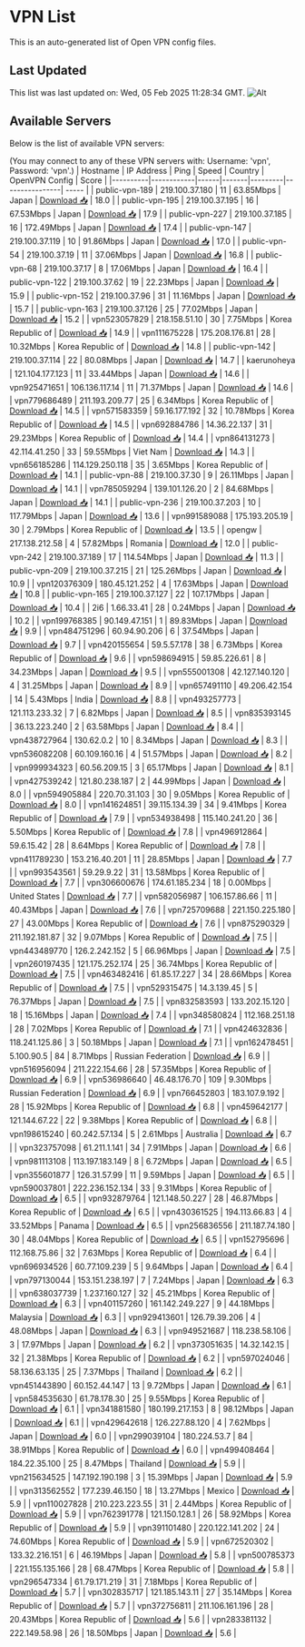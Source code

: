 # VPN List

This is an auto-generated list of Open VPN config files.

## Last Updated

This list was last updated on: Wed, 05 Feb 2025 11:28:34 GMT.
![Alt](https://repobeats.axiom.co/api/embed/186b98318ef1479477931607c1ad7d823f12451f.svg "Repobeats analytics image")

## Available Servers

Below is the list of available VPN servers:

(You may connect to any of these VPN servers with: Username: 'vpn', Password: 'vpn'.)
| Hostname | IP Address | Ping | Speed | Country | OpenVPN Config | Score |
|----------|------------|------|-------|---------|----------------| ----- |
| public-vpn-189 | 219.100.37.180 | 11 | 63.85Mbps | Japan | [Download 📥](./configs/server_0_JP.ovpn) | 18.0 |
| public-vpn-195 | 219.100.37.195 | 16 | 67.53Mbps | Japan | [Download 📥](./configs/server_1_JP.ovpn) | 17.9 |
| public-vpn-227 | 219.100.37.185 | 16 | 172.49Mbps | Japan | [Download 📥](./configs/server_2_JP.ovpn) | 17.4 |
| public-vpn-147 | 219.100.37.119 | 10 | 91.86Mbps | Japan | [Download 📥](./configs/server_3_JP.ovpn) | 17.0 |
| public-vpn-54 | 219.100.37.19 | 11 | 37.06Mbps | Japan | [Download 📥](./configs/server_4_JP.ovpn) | 16.8 |
| public-vpn-68 | 219.100.37.17 | 8 | 17.06Mbps | Japan | [Download 📥](./configs/server_5_JP.ovpn) | 16.4 |
| public-vpn-122 | 219.100.37.62 | 19 | 22.23Mbps | Japan | [Download 📥](./configs/server_6_JP.ovpn) | 15.9 |
| public-vpn-152 | 219.100.37.96 | 31 | 11.16Mbps | Japan | [Download 📥](./configs/server_7_JP.ovpn) | 15.7 |
| public-vpn-163 | 219.100.37.126 | 25 | 77.02Mbps | Japan | [Download 📥](./configs/server_8_JP.ovpn) | 15.2 |
| vpn523057829 | 218.158.51.10 | 30 | 7.75Mbps | Korea Republic of | [Download 📥](./configs/server_9_KR.ovpn) | 14.9 |
| vpn111675228 | 175.208.176.81 | 28 | 10.32Mbps | Korea Republic of | [Download 📥](./configs/server_10_KR.ovpn) | 14.8 |
| public-vpn-142 | 219.100.37.114 | 22 | 80.08Mbps | Japan | [Download 📥](./configs/server_11_JP.ovpn) | 14.7 |
| kaerunoheya | 121.104.177.123 | 11 | 33.44Mbps | Japan | [Download 📥](./configs/server_12_JP.ovpn) | 14.6 |
| vpn925471651 | 106.136.117.14 | 11 | 71.37Mbps | Japan | [Download 📥](./configs/server_13_JP.ovpn) | 14.6 |
| vpn779686489 | 211.193.209.77 | 25 | 6.34Mbps | Korea Republic of | [Download 📥](./configs/server_14_KR.ovpn) | 14.5 |
| vpn571583359 | 59.16.177.192 | 32 | 10.78Mbps | Korea Republic of | [Download 📥](./configs/server_15_KR.ovpn) | 14.5 |
| vpn692884786 | 14.36.22.137 | 31 | 29.23Mbps | Korea Republic of | [Download 📥](./configs/server_16_KR.ovpn) | 14.4 |
| vpn864131273 | 42.114.41.250 | 33 | 59.55Mbps | Viet Nam | [Download 📥](./configs/server_17_VN.ovpn) | 14.3 |
| vpn656185286 | 114.129.250.118 | 35 | 3.65Mbps | Korea Republic of | [Download 📥](./configs/server_18_KR.ovpn) | 14.1 |
| public-vpn-88 | 219.100.37.30 | 9 | 26.11Mbps | Japan | [Download 📥](./configs/server_19_JP.ovpn) | 14.1 |
| vpn785059294 | 139.101.126.20 | 2 | 84.68Mbps | Japan | [Download 📥](./configs/server_20_JP.ovpn) | 14.1 |
| public-vpn-236 | 219.100.37.203 | 10 | 117.79Mbps | Japan | [Download 📥](./configs/server_21_JP.ovpn) | 13.6 |
| vpn991589088 | 175.193.205.19 | 30 | 2.79Mbps | Korea Republic of | [Download 📥](./configs/server_22_KR.ovpn) | 13.5 |
| opengw | 217.138.212.58 | 4 | 57.82Mbps | Romania | [Download 📥](./configs/server_23_RO.ovpn) | 12.0 |
| public-vpn-242 | 219.100.37.189 | 17 | 114.54Mbps | Japan | [Download 📥](./configs/server_24_JP.ovpn) | 11.3 |
| public-vpn-209 | 219.100.37.215 | 21 | 125.26Mbps | Japan | [Download 📥](./configs/server_25_JP.ovpn) | 10.9 |
| vpn120376309 | 180.45.121.252 | 4 | 17.63Mbps | Japan | [Download 📥](./configs/server_26_JP.ovpn) | 10.8 |
| public-vpn-165 | 219.100.37.127 | 22 | 107.17Mbps | Japan | [Download 📥](./configs/server_27_JP.ovpn) | 10.4 |
| 2i6 | 1.66.33.41 | 28 | 0.24Mbps | Japan | [Download 📥](./configs/server_28_JP.ovpn) | 10.2 |
| vpn199768385 | 90.149.47.151 | 1 | 89.83Mbps | Japan | [Download 📥](./configs/server_29_JP.ovpn) | 9.9 |
| vpn484751296 | 60.94.90.206 | 6 | 37.54Mbps | Japan | [Download 📥](./configs/server_30_JP.ovpn) | 9.7 |
| vpn420155654 | 59.5.57.178 | 38 | 6.73Mbps | Korea Republic of | [Download 📥](./configs/server_31_KR.ovpn) | 9.6 |
| vpn598694915 | 59.85.226.61 | 8 | 34.23Mbps | Japan | [Download 📥](./configs/server_32_JP.ovpn) | 9.5 |
| vpn555001308 | 42.127.140.120 | 4 | 31.25Mbps | Japan | [Download 📥](./configs/server_33_JP.ovpn) | 8.9 |
| vpn657491110 | 49.206.42.154 | 14 | 5.43Mbps | India | [Download 📥](./configs/server_34_IN.ovpn) | 8.8 |
| vpn493257773 | 121.113.233.32 | 7 | 6.82Mbps | Japan | [Download 📥](./configs/server_35_JP.ovpn) | 8.5 |
| vpn835393145 | 36.13.223.240 | 2 | 63.58Mbps | Japan | [Download 📥](./configs/server_36_JP.ovpn) | 8.4 |
| vpn438727964 | 130.62.0.2 | 10 | 8.34Mbps | Japan | [Download 📥](./configs/server_37_JP.ovpn) | 8.3 |
| vpn536082208 | 60.109.160.16 | 4 | 51.57Mbps | Japan | [Download 📥](./configs/server_38_JP.ovpn) | 8.2 |
| vpn999934323 | 60.56.209.15 | 3 | 65.17Mbps | Japan | [Download 📥](./configs/server_39_JP.ovpn) | 8.1 |
| vpn427539242 | 121.80.238.187 | 2 | 44.99Mbps | Japan | [Download 📥](./configs/server_40_JP.ovpn) | 8.0 |
| vpn594905884 | 220.70.31.103 | 30 | 9.05Mbps | Korea Republic of | [Download 📥](./configs/server_41_KR.ovpn) | 8.0 |
| vpn141624851 | 39.115.134.39 | 34 | 9.41Mbps | Korea Republic of | [Download 📥](./configs/server_42_KR.ovpn) | 7.9 |
| vpn534938498 | 115.140.241.20 | 36 | 5.50Mbps | Korea Republic of | [Download 📥](./configs/server_43_KR.ovpn) | 7.8 |
| vpn496912864 | 59.6.15.42 | 28 | 8.64Mbps | Korea Republic of | [Download 📥](./configs/server_44_KR.ovpn) | 7.8 |
| vpn411789230 | 153.216.40.201 | 11 | 28.85Mbps | Japan | [Download 📥](./configs/server_45_JP.ovpn) | 7.7 |
| vpn993543561 | 59.29.9.22 | 31 | 13.58Mbps | Korea Republic of | [Download 📥](./configs/server_46_KR.ovpn) | 7.7 |
| vpn306600676 | 174.61.185.234 | 18 | 0.00Mbps | United States | [Download 📥](./configs/server_47_US.ovpn) | 7.7 |
| vpn582056987 | 106.157.86.66 | 11 | 40.43Mbps | Japan | [Download 📥](./configs/server_48_JP.ovpn) | 7.6 |
| vpn725709688 | 221.150.225.180 | 27 | 43.00Mbps | Korea Republic of | [Download 📥](./configs/server_49_KR.ovpn) | 7.6 |
| vpn875290329 | 211.192.181.87 | 32 | 9.07Mbps | Korea Republic of | [Download 📥](./configs/server_50_KR.ovpn) | 7.5 |
| vpn443489770 | 126.2.242.152 | 5 | 66.96Mbps | Japan | [Download 📥](./configs/server_51_JP.ovpn) | 7.5 |
| vpn260197435 | 121.175.252.174 | 25 | 36.74Mbps | Korea Republic of | [Download 📥](./configs/server_52_KR.ovpn) | 7.5 |
| vpn463482416 | 61.85.17.227 | 34 | 28.66Mbps | Korea Republic of | [Download 📥](./configs/server_53_KR.ovpn) | 7.5 |
| vpn529315475 | 14.3.139.45 | 5 | 76.37Mbps | Japan | [Download 📥](./configs/server_54_JP.ovpn) | 7.5 |
| vpn832583593 | 133.202.15.120 | 18 | 15.16Mbps | Japan | [Download 📥](./configs/server_55_JP.ovpn) | 7.4 |
| vpn348580824 | 112.168.251.18 | 28 | 7.02Mbps | Korea Republic of | [Download 📥](./configs/server_56_KR.ovpn) | 7.1 |
| vpn424632836 | 118.241.125.86 | 3 | 50.18Mbps | Japan | [Download 📥](./configs/server_57_JP.ovpn) | 7.1 |
| vpn162478451 | 5.100.90.5 | 84 | 8.71Mbps | Russian Federation | [Download 📥](./configs/server_58_RU.ovpn) | 6.9 |
| vpn516956094 | 211.222.154.66 | 28 | 57.35Mbps | Korea Republic of | [Download 📥](./configs/server_59_KR.ovpn) | 6.9 |
| vpn536986640 | 46.48.176.70 | 109 | 9.30Mbps | Russian Federation | [Download 📥](./configs/server_60_RU.ovpn) | 6.9 |
| vpn766452803 | 183.107.9.192 | 28 | 15.92Mbps | Korea Republic of | [Download 📥](./configs/server_61_KR.ovpn) | 6.8 |
| vpn459642177 | 121.144.67.22 | 22 | 9.38Mbps | Korea Republic of | [Download 📥](./configs/server_62_KR.ovpn) | 6.8 |
| vpn198615240 | 60.242.57.134 | 5 | 2.61Mbps | Australia | [Download 📥](./configs/server_63_AU.ovpn) | 6.7 |
| vpn323757098 | 61.211.1.141 | 34 | 7.91Mbps | Japan | [Download 📥](./configs/server_64_JP.ovpn) | 6.6 |
| vpn981113108 | 113.197.183.149 | 8 | 6.72Mbps | Japan | [Download 📥](./configs/server_65_JP.ovpn) | 6.5 |
| vpn355601877 | 126.31.57.99 | 11 | 9.59Mbps | Japan | [Download 📥](./configs/server_66_JP.ovpn) | 6.5 |
| vpn590037801 | 222.236.152.134 | 33 | 9.31Mbps | Korea Republic of | [Download 📥](./configs/server_67_KR.ovpn) | 6.5 |
| vpn932879764 | 121.148.50.227 | 28 | 46.87Mbps | Korea Republic of | [Download 📥](./configs/server_68_KR.ovpn) | 6.5 |
| vpn430361525 | 194.113.66.83 | 4 | 33.52Mbps | Panama | [Download 📥](./configs/server_69_PA.ovpn) | 6.5 |
| vpn256836556 | 211.187.74.180 | 30 | 48.04Mbps | Korea Republic of | [Download 📥](./configs/server_70_KR.ovpn) | 6.5 |
| vpn152795696 | 112.168.75.86 | 32 | 7.63Mbps | Korea Republic of | [Download 📥](./configs/server_71_KR.ovpn) | 6.4 |
| vpn696934526 | 60.77.109.239 | 5 | 9.64Mbps | Japan | [Download 📥](./configs/server_72_JP.ovpn) | 6.4 |
| vpn797130044 | 153.151.238.197 | 7 | 7.24Mbps | Japan | [Download 📥](./configs/server_73_JP.ovpn) | 6.3 |
| vpn638037739 | 1.237.160.127 | 32 | 45.21Mbps | Korea Republic of | [Download 📥](./configs/server_74_KR.ovpn) | 6.3 |
| vpn401157260 | 161.142.249.227 | 9 | 44.18Mbps | Malaysia | [Download 📥](./configs/server_75_MY.ovpn) | 6.3 |
| vpn929413601 | 126.79.39.206 | 4 | 48.08Mbps | Japan | [Download 📥](./configs/server_76_JP.ovpn) | 6.3 |
| vpn949521687 | 118.238.58.106 | 3 | 17.97Mbps | Japan | [Download 📥](./configs/server_77_JP.ovpn) | 6.2 |
| vpn373051635 | 14.32.142.15 | 32 | 21.38Mbps | Korea Republic of | [Download 📥](./configs/server_78_KR.ovpn) | 6.2 |
| vpn597024046 | 58.136.63.135 | 25 | 7.37Mbps | Thailand | [Download 📥](./configs/server_79_TH.ovpn) | 6.2 |
| vpn451443890 | 60.152.44.147 | 13 | 9.72Mbps | Japan | [Download 📥](./configs/server_80_JP.ovpn) | 6.1 |
| vpn584535630 | 61.78.178.30 | 25 | 9.55Mbps | Korea Republic of | [Download 📥](./configs/server_81_KR.ovpn) | 6.1 |
| vpn341881580 | 180.199.217.153 | 8 | 98.12Mbps | Japan | [Download 📥](./configs/server_82_JP.ovpn) | 6.1 |
| vpn429642618 | 126.227.88.120 | 4 | 7.62Mbps | Japan | [Download 📥](./configs/server_83_JP.ovpn) | 6.0 |
| vpn299039104 | 180.224.53.7 | 84 | 38.91Mbps | Korea Republic of | [Download 📥](./configs/server_84_KR.ovpn) | 6.0 |
| vpn499408464 | 184.22.35.100 | 25 | 8.47Mbps | Thailand | [Download 📥](./configs/server_85_TH.ovpn) | 5.9 |
| vpn215634525 | 147.192.190.198 | 3 | 15.39Mbps | Japan | [Download 📥](./configs/server_86_JP.ovpn) | 5.9 |
| vpn313562552 | 177.239.46.150 | 18 | 13.27Mbps | Mexico | [Download 📥](./configs/server_87_MX.ovpn) | 5.9 |
| vpn110027828 | 210.223.223.55 | 31 | 2.44Mbps | Korea Republic of | [Download 📥](./configs/server_88_KR.ovpn) | 5.9 |
| vpn762391778 | 121.150.128.1 | 26 | 58.92Mbps | Korea Republic of | [Download 📥](./configs/server_89_KR.ovpn) | 5.9 |
| vpn391101480 | 220.122.141.202 | 24 | 74.60Mbps | Korea Republic of | [Download 📥](./configs/server_90_KR.ovpn) | 5.9 |
| vpn672520302 | 133.32.216.151 | 6 | 46.19Mbps | Japan | [Download 📥](./configs/server_91_JP.ovpn) | 5.8 |
| vpn500785373 | 221.155.135.166 | 28 | 68.47Mbps | Korea Republic of | [Download 📥](./configs/server_92_KR.ovpn) | 5.8 |
| vpn296547334 | 61.79.171.219 | 31 | 7.18Mbps | Korea Republic of | [Download 📥](./configs/server_93_KR.ovpn) | 5.7 |
| vpn302835717 | 121.185.143.11 | 27 | 35.14Mbps | Korea Republic of | [Download 📥](./configs/server_94_KR.ovpn) | 5.7 |
| vpn372756811 | 211.106.161.196 | 28 | 20.43Mbps | Korea Republic of | [Download 📥](./configs/server_95_KR.ovpn) | 5.6 |
| vpn283381132 | 222.149.58.98 | 26 | 18.50Mbps | Japan | [Download 📥](./configs/server_96_JP.ovpn) | 5.6 |
